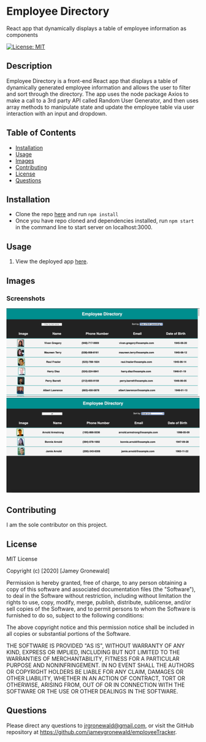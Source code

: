 # Employee Directory
React app that dynamically displays a table of employee information as components

[![License: MIT](https://img.shields.io/badge/License-MIT-yellow.svg)](https://opensource.org/licenses/MIT)
  
## Description
Employee Directory is a front-end React app that displays a table of dynamically generated employee information and allows the user to filter and sort through the directory. The app uses the node package Axios to make a call to a 3rd party API called Random User Generator, and then uses array methods to manipulate state and update the employee table via user interaction with an input and dropdown.

## Table of Contents
* [Installation](#Installation)
* [Usage](#Usage)
* [Images](#Images)
* [Contributing](#Contributing)
* [License](#License)
* [Questions](#Questions)

## Installation
* Clone the repo [here](http://www.github.com/jameygronewald/employeeDirectory) and run  ```npm install```
* Once you have repo cloned and dependencies installed, run  ```npm start``` in the command line to start server on localhost:3000.

## Usage
1. View the deployed app [here](https://jameygronewald.github.io/employeeDirectory/).

## Images

### Screenshots
![Live app sorted by Date of Birth](./demoImages/appSorted.png)
![Live app filtered by name and sorted by email address](./demoImages/appFilteredAndSorted.png)

## Contributing
I am the sole contributor on this project.

## License
MIT License

Copyright (c) [2020] [Jamey Gronewald]

Permission is hereby granted, free of charge, to any person obtaining a copy
of this software and associated documentation files (the "Software"), to deal
in the Software without restriction, including without limitation the rights
to use, copy, modify, merge, publish, distribute, sublicense, and/or sell
copies of the Software, and to permit persons to whom the Software is
furnished to do so, subject to the following conditions:

The above copyright notice and this permission notice shall be included in all
copies or substantial portions of the Software.

THE SOFTWARE IS PROVIDED "AS IS", WITHOUT WARRANTY OF ANY KIND, EXPRESS OR
IMPLIED, INCLUDING BUT NOT LIMITED TO THE WARRANTIES OF MERCHANTABILITY,
FITNESS FOR A PARTICULAR PURPOSE AND NONINFRINGEMENT. IN NO EVENT SHALL THE
AUTHORS OR COPYRIGHT HOLDERS BE LIABLE FOR ANY CLAIM, DAMAGES OR OTHER
LIABILITY, WHETHER IN AN ACTION OF CONTRACT, TORT OR OTHERWISE, ARISING FROM,
OUT OF OR IN CONNECTION WITH THE SOFTWARE OR THE USE OR OTHER DEALINGS IN THE
SOFTWARE.

## Questions
Please direct any questions to jrgronewald@gmail.com, or visit the GitHub repository at https://github.com/jameygronewald/employeeTracker.